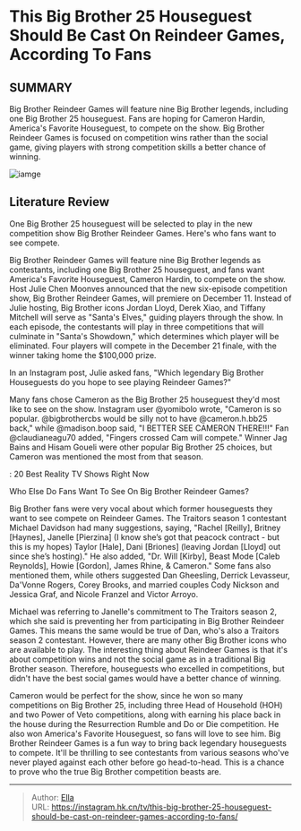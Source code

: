 # This Big Brother 25 Houseguest Should Be Cast On Reindeer Games, According To Fans


## SUMMARY 



  Big Brother Reindeer Games will feature nine Big Brother legends, including one Big Brother 25 houseguest.   Fans are hoping for Cameron Hardin, America&#39;s Favorite Houseguest, to compete on the show.   Big Brother Reindeer Games is focused on competition wins rather than the social game, giving players with strong competition skills a better chance of winning.  

![iamge](https://static1.srcdn.com/wordpress/wp-content/uploads/2023/11/this-big-brother-25-houseguest-should-be-cast-on-reindeer-games-according-to-fans.jpg)

## Literature Review
One Big Brother 25 houseguest will be selected to play in the new competition show Big Brother Reindeer Games. Here&#39;s who fans want to see compete.




Big Brother Reindeer Games will feature nine Big Brother legends as contestants, including one Big Brother 25 houseguest, and fans want America&#39;s Favorite Houseguest, Cameron Hardin, to compete on the show. Host Julie Chen Moonves announced that the new six-episode competition show, Big Brother Reindeer Games, will premiere on December 11. Instead of Julie hosting, Big Brother icons Jordan Lloyd, Derek Xiao, and Tiffany Mitchell will serve as &#34;Santa&#39;s Elves,&#34; guiding players through the show. In each episode, the contestants will play in three competitions that will culminate in &#34;Santa&#39;s Showdown,&#34; which determines which player will be eliminated. Four players will compete in the December 21 finale, with the winner taking home the $100,000 prize.




In an Instagram post, Julie asked fans, &#34;Which legendary Big Brother Houseguests do you hope to see playing Reindeer Games?&#34;


 

Many fans chose Cameron as the Big Brother 25 houseguest they&#39;d most like to see on the show. Instagram user @yomibolo wrote, &#34;Cameron is so popular. @bigbrothercbs would be silly not to have @cameron.h.bb25 back,&#34; while @madison.boop said, &#34;I BETTER SEE CAMERON THERE!!!&#34; Fan @claudianeagu70 added, &#34;Fingers crossed Cam will compete.&#34; Winner Jag Bains and Hisam Goueli were other popular Big Brother 25 choices, but Cameron was mentioned the most from that season.

 : 20 Best Reality TV Shows Right Now


 Who Else Do Fans Want To See On Big Brother Reindeer Games? 
          




Big Brother fans were very vocal about which former houseguests they want to see compete on Reindeer Games. The Traitors season 1 contestant Michael Davidson had many suggestions, saying, &#34;Rachel [Reilly], Britney [Haynes], Janelle [Pierzina] (I know she’s got that peacock contract - but this is my hopes) Taylor [Hale], Dani [Briones] (leaving Jordan [Lloyd] out since she’s hosting).&#34; He also added, &#34;Dr. Will [Kirby], Beast Mode [Caleb Reynolds], Howie [Gordon], James Rhine, &amp; Cameron.&#34; Some fans also mentioned them, while others suggested Dan Gheesling, Derrick Levasseur, Da&#39;Vonne Rogers, Corey Brooks, and married couples Cody Nickson and Jessica Graf, and Nicole Franzel and Victor Arroyo.

Michael was referring to Janelle&#39;s commitment to The Traitors season 2, which she said is preventing her from participating in Big Brother Reindeer Games. This means the same would be true of Dan, who&#39;s also a Traitors season 2 contestant. However, there are many other Big Brother icons who are available to play. The interesting thing about Reindeer Games is that it&#39;s about competition wins and not the social game as in a traditional Big Brother season. Therefore, houseguests who excelled in competitions, but didn&#39;t have the best social games would have a better chance of winning.




Cameron would be perfect for the show, since he won so many competitions on Big Brother 25, including three Head of Household (HOH) and two Power of Veto competitions, along with earning his place back in the house during the Resurrection Rumble and Do or Die competition. He also won America&#39;s Favorite Houseguest, so fans will love to see him. Big Brother Reindeer Games is a fun way to bring back legendary houseguests to compete. It&#39;ll be thrilling to see contestants from various seasons who&#39;ve never played against each other before go head-to-head. This is a chance to prove who the true Big Brother competition beasts are.



---

> Author: [Ella](https://instagram.hk.cn/)  
> URL: https://instagram.hk.cn/tv/this-big-brother-25-houseguest-should-be-cast-on-reindeer-games-according-to-fans/  

